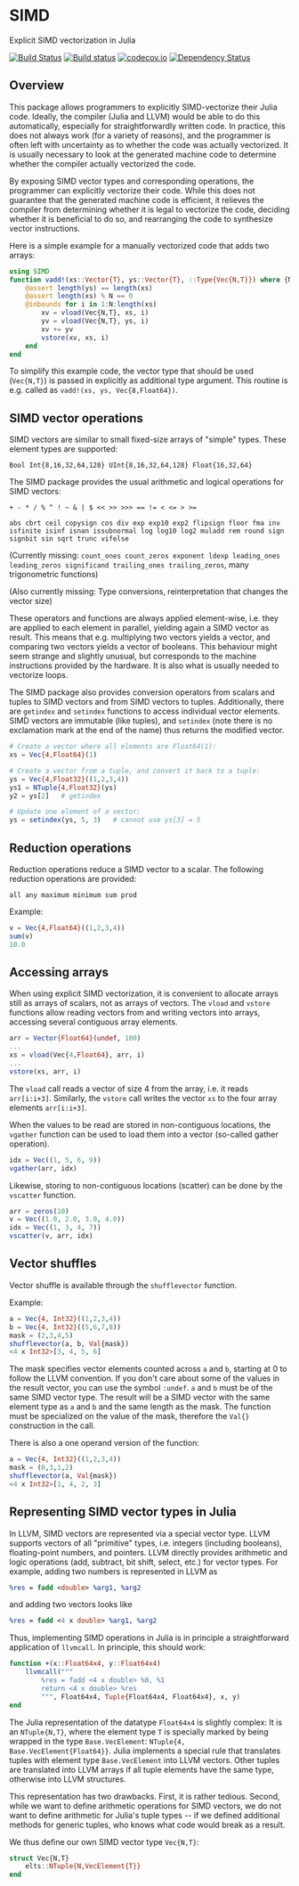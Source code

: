 # SIMD

Explicit SIMD vectorization in Julia

[![Build Status](https://travis-ci.org/eschnett/SIMD.jl.svg?branch=master)](https://travis-ci.org/eschnett/SIMD.jl)
[![Build status](https://ci.appveyor.com/api/projects/status/xwaa3hm5wkiqrc54/branch/master?svg=true)](https://ci.appveyor.com/project/eschnett/simd-jl/branch/master)
[![codecov.io](https://codecov.io/github/eschnett/SIMD.jl/coverage.svg?branch=master)](https://codecov.io/github/eschnett/SIMD.jl?branch=master)
[![Dependency Status](https://dependencyci.com/github/eschnett/SIMD.jl/badge)](https://dependencyci.com/github/eschnett/SIMD.jl)

## Overview

This package allows programmers to explicitly SIMD-vectorize their Julia code. Ideally, the compiler (Julia and LLVM) would be able to do this automatically, especially for straightforwardly written code. In practice, this does not always work (for a variety of reasons), and the programmer is often left with uncertainty as to whether the code was actually vectorized. It is usually necessary to look at the generated machine code to determine whether the compiler actually vectorized the code.

By exposing SIMD vector types and corresponding operations, the programmer can explicitly vectorize their code. While this does not guarantee that the generated machine code is efficient, it relieves the compiler from determining whether it is legal to vectorize the code, deciding whether it is beneficial to do so, and rearranging the code to synthesize vector instructions.

Here is a simple example for a manually vectorized code that adds two arrays:
```Julia
using SIMD
function vadd!(xs::Vector{T}, ys::Vector{T}, ::Type{Vec{N,T}}) where {N, T}
    @assert length(ys) == length(xs)
    @assert length(xs) % N == 0
    @inbounds for i in 1:N:length(xs)
        xv = vload(Vec{N,T}, xs, i)
        yv = vload(Vec{N,T}, ys, i)
        xv += yv
        vstore(xv, xs, i)
    end
end
```
To simplify this example code, the vector type that should be used (`Vec{N,T}`) is passed in explicitly as additional type argument. This routine is e.g. called as `vadd!(xs, ys, Vec{8,Float64})`.

## SIMD vector operations

SIMD vectors are similar to small fixed-size arrays of "simple" types. These element types are supported:

`Bool Int{8,16,32,64,128} UInt{8,16,32,64,128} Float{16,32,64}`

The SIMD package provides the usual arithmetic and logical operations for SIMD vectors:

`+ - * / % ^ ! ~ & | $ << >> >>> == != < <= > >=`

`abs cbrt ceil copysign cos div exp exp10 exp2 flipsign floor fma inv isfinite isinf isnan issubnormal log log10 log2 muladd rem round sign signbit sin sqrt trunc vifelse`

(Currently missing: `count_ones count_zeros exponent ldexp leading_ones leading_zeros significand trailing_ones trailing_zeros`, many trigonometric functions)

(Also currently missing: Type conversions, reinterpretation that changes the vector size)

These operators and functions are always applied element-wise, i.e. they are applied to each element in parallel, yielding again a SIMD vector as result. This means that e.g. multiplying two vectors yields a vector, and comparing two vectors yields a vector of booleans. This behaviour might seem strange and slightly unusual, but corresponds to the machine instructions provided by the hardware. It is also what is usually needed to vectorize loops.

The SIMD package also provides conversion operators from scalars and tuples to SIMD vectors and from SIMD vectors to tuples. Additionally, there are `getindex` and `setindex` functions to access individual vector elements.  SIMD vectors are immutable (like tuples), and `setindex` (note there is no exclamation mark at the end of the name) thus returns the modified vector.
```Julia
# Create a vector where all elements are Float64(1):
xs = Vec{4,Float64}(1)

# Create a vector from a tuple, and convert it back to a tuple:
ys = Vec{4,Float32}((1,2,3,4))
ys1 = NTuple{4,Float32}(ys)
y2 = ys[2]   # getindex

# Update one element of a vector:
ys = setindex(ys, 5, 3)   # cannot use ys[3] = 5
```

## Reduction operations

Reduction operations reduce a SIMD vector to a scalar. The following reduction operations are provided:

`all any maximum minimum sum prod`

Example:
```Julia
v = Vec{4,Float64}((1,2,3,4))
sum(v)
10.0
```

## Accessing arrays

When using explicit SIMD vectorization, it is convenient to allocate arrays still as arrays of scalars, not as arrays of vectors. The `vload` and `vstore` functions allow reading vectors from and writing vectors into arrays, accessing several contiguous array elements.

```Julia
arr = Vector{Float64}(undef, 100)
...
xs = vload(Vec{4,Float64}, arr, i)
...
vstore(xs, arr, i)
```
The `vload` call reads a vector of size 4 from the array, i.e. it reads `arr[i:i+3]`. Similarly, the `vstore` call writes the vector `xs` to the four array elements `arr[i:i+3]`.

When the values to be read are stored in non-contiguous locations, the `vgather` function can be used to load them into a vector (so-called gather operation).

```Julia
idx = Vec((1, 5, 6, 9))
vgather(arr, idx)
```

Likewise, storing to non-contiguous locations (scatter) can be done by the `vscatter` function.

```Julia
arr = zeros(10)
v = Vec((1.0, 2.0, 3.0, 4.0))
idx = Vec((1, 3, 4, 7))
vscatter(v, arr, idx)
```

## Vector shuffles

Vector shuffle is available through the `shufflevector` function.

Example:
```Julia
a = Vec{4, Int32}((1,2,3,4))
b = Vec{4, Int32}((5,6,7,8))
mask = (2,3,4,5)
shufflevector(a, b, Val{mask})
<4 x Int32>[3, 4, 5, 6]
```
The mask specifies vector elements counted across `a` and `b`,
starting at 0 to follow the LLVM convention. If you don't care about
some of the values in the result vector, you can use the symbol
`:undef`. `a` and `b` must be of the same SIMD vector type. The
result will be a SIMD vector with the same element type as `a` and `b`
and the same length as the mask. The function must be specialized on
the value of the mask, therefore the `Val{}` construction in the call.

There is also a one operand version of the function:
```Julia
a = Vec{4, Int32}((1,2,3,4))
mask = (0,3,1,2)
shufflevector(a, Val{mask})
<4 x Int32>[1, 4, 2, 3]
```

## Representing SIMD vector types in Julia

In LLVM, SIMD vectors are represented via a special vector type. LLVM supports vectors of all "primitive" types, i.e. integers (including booleans), floating-point numbers, and pointers. LLVM directly provides arithmetic and logic operations (add, subtract, bit shift, select, etc.) for vector types. For example, adding two numbers is represented in LLVM as
```LLVM
%res = fadd <double> %arg1, %arg2
```
and adding two vectors looks like
```LLVM
%res = fadd <4 x double> %arg1, %arg2
```

Thus, implementing SIMD operations in Julia is in principle a straightforward application of `llvmcall`. In principle, this should work:
```Julia
function +(x::Float64x4, y::Float64x4)
    llvmcall("""
        %res = fadd <4 x double> %0, %1
        return <4 x double> %res
        """, Float64x4, Tuple{Float64x4, Float64x4}, x, y)
end
```

The Julia representation of the datatype `Float64x4` is slightly
complex: It is an `NTuple{N,T}`, where the element type `T` is
specially marked by being wrapped in the type `Base.VecElement`:
`NTuple{4, Base.VecElement{Float64}}`. Julia implements a special rule
that translates tuples with element type `Base.VecElement` into LLVM
vectors. Other tuples are translated into LLVM arrays if all tuple
elements have the same type, otherwise into LLVM structures.

This representation has two drawbacks. First, it is rather tedious.
Second, while we want to define arithmetic operations for SIMD
vectors, we do not want to define arithmetic for Julia's tuple types
-- if we defined additional methods for generic tuples, who knows what
code would break as a result.

We thus define our own SIMD vector type `Vec{N,T}`:
```Julia
struct Vec{N,T}
    elts::NTuple{N,VecElement{T}}
end
```
